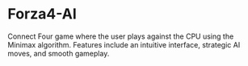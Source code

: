 # Forza4-AI
Connect Four game where the user plays against the CPU using the Minimax algorithm. Features include an intuitive interface, strategic AI moves, and smooth gameplay.
